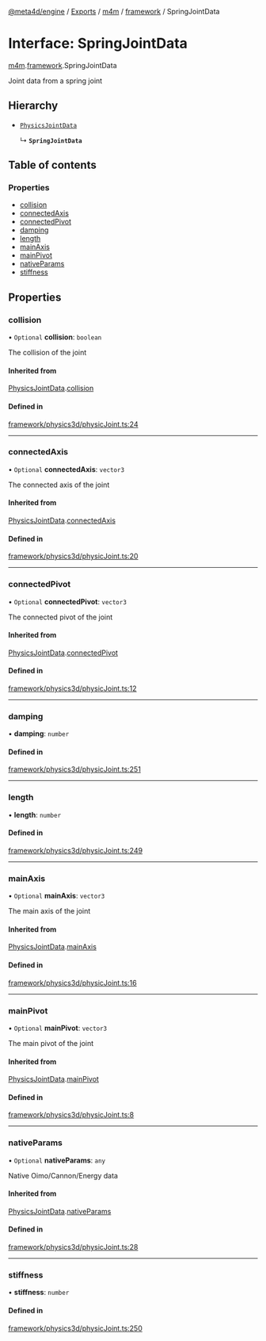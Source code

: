 [@meta4d/engine](../README.md) / [Exports](../modules.md) / [m4m](../modules/m4m.md) / [framework](../modules/m4m.framework.md) / SpringJointData

# Interface: SpringJointData

[m4m](../modules/m4m.md).[framework](../modules/m4m.framework.md).SpringJointData

Joint data from a spring joint

## Hierarchy

- [`PhysicsJointData`](m4m.framework.PhysicsJointData.md)

  ↳ **`SpringJointData`**

## Table of contents

### Properties

- [collision](m4m.framework.SpringJointData.md#collision)
- [connectedAxis](m4m.framework.SpringJointData.md#connectedaxis)
- [connectedPivot](m4m.framework.SpringJointData.md#connectedpivot)
- [damping](m4m.framework.SpringJointData.md#damping)
- [length](m4m.framework.SpringJointData.md#length)
- [mainAxis](m4m.framework.SpringJointData.md#mainaxis)
- [mainPivot](m4m.framework.SpringJointData.md#mainpivot)
- [nativeParams](m4m.framework.SpringJointData.md#nativeparams)
- [stiffness](m4m.framework.SpringJointData.md#stiffness)

## Properties

### collision

• `Optional` **collision**: `boolean`

The collision of the joint

#### Inherited from

[PhysicsJointData](m4m.framework.PhysicsJointData.md).[collision](m4m.framework.PhysicsJointData.md#collision)

#### Defined in

[framework/physics3d/physicJoint.ts:24](https://github.com/meta4d-me/meta4d-engine/blob/cf6bfe6/src/framework/physics3d/physicJoint.ts#L24)

___

### connectedAxis

• `Optional` **connectedAxis**: `vector3`

The connected axis of the joint

#### Inherited from

[PhysicsJointData](m4m.framework.PhysicsJointData.md).[connectedAxis](m4m.framework.PhysicsJointData.md#connectedaxis)

#### Defined in

[framework/physics3d/physicJoint.ts:20](https://github.com/meta4d-me/meta4d-engine/blob/cf6bfe6/src/framework/physics3d/physicJoint.ts#L20)

___

### connectedPivot

• `Optional` **connectedPivot**: `vector3`

The connected pivot of the joint

#### Inherited from

[PhysicsJointData](m4m.framework.PhysicsJointData.md).[connectedPivot](m4m.framework.PhysicsJointData.md#connectedpivot)

#### Defined in

[framework/physics3d/physicJoint.ts:12](https://github.com/meta4d-me/meta4d-engine/blob/cf6bfe6/src/framework/physics3d/physicJoint.ts#L12)

___

### damping

• **damping**: `number`

#### Defined in

[framework/physics3d/physicJoint.ts:251](https://github.com/meta4d-me/meta4d-engine/blob/cf6bfe6/src/framework/physics3d/physicJoint.ts#L251)

___

### length

• **length**: `number`

#### Defined in

[framework/physics3d/physicJoint.ts:249](https://github.com/meta4d-me/meta4d-engine/blob/cf6bfe6/src/framework/physics3d/physicJoint.ts#L249)

___

### mainAxis

• `Optional` **mainAxis**: `vector3`

The main axis of the joint

#### Inherited from

[PhysicsJointData](m4m.framework.PhysicsJointData.md).[mainAxis](m4m.framework.PhysicsJointData.md#mainaxis)

#### Defined in

[framework/physics3d/physicJoint.ts:16](https://github.com/meta4d-me/meta4d-engine/blob/cf6bfe6/src/framework/physics3d/physicJoint.ts#L16)

___

### mainPivot

• `Optional` **mainPivot**: `vector3`

The main pivot of the joint

#### Inherited from

[PhysicsJointData](m4m.framework.PhysicsJointData.md).[mainPivot](m4m.framework.PhysicsJointData.md#mainpivot)

#### Defined in

[framework/physics3d/physicJoint.ts:8](https://github.com/meta4d-me/meta4d-engine/blob/cf6bfe6/src/framework/physics3d/physicJoint.ts#L8)

___

### nativeParams

• `Optional` **nativeParams**: `any`

Native Oimo/Cannon/Energy data

#### Inherited from

[PhysicsJointData](m4m.framework.PhysicsJointData.md).[nativeParams](m4m.framework.PhysicsJointData.md#nativeparams)

#### Defined in

[framework/physics3d/physicJoint.ts:28](https://github.com/meta4d-me/meta4d-engine/blob/cf6bfe6/src/framework/physics3d/physicJoint.ts#L28)

___

### stiffness

• **stiffness**: `number`

#### Defined in

[framework/physics3d/physicJoint.ts:250](https://github.com/meta4d-me/meta4d-engine/blob/cf6bfe6/src/framework/physics3d/physicJoint.ts#L250)
